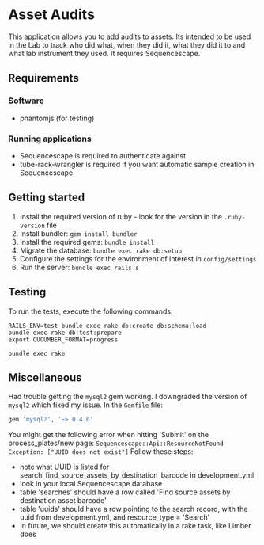 # Asset Audits

This application allows you to add audits to assets. Its intended to be used in the Lab to track
who did what, when they did it, what they did it to and what lab instrument they used. It requires
Sequencescape.

## Requirements

### Software

* phantomjs (for testing)

### Running applications

* Sequencescape is required to authenticate against
* tube-rack-wrangler is required if you want automatic sample creation in Sequencescape

## Getting started

1. Install the required version of ruby - look for the version in the `.ruby-version` file
1. Install bundler: `gem install bundler`
1. Install the required gems: `bundle install`
1. Migrate the database: `bundle exec rake db:setup`
1. Configure the settings for the environment of interest in `config/settings`
1. Run the server: `bundle exec rails s`

## Testing

To run the tests, execute the following commands:

    RAILS_ENV=test bundle exec rake db:create db:schema:load
    bundle exec rake db:test:prepare
    export CUCUMBER_FORMAT=progress

    bundle exec rake

## Miscellaneous

Had trouble getting the `mysql2` gem working. I downgraded the version of `mysql2` which fixed my
issue. In the `Gemfile` file:

```ruby
gem 'mysql2', '~> 0.4.0'
```

You might get the following error when hitting 'Submit' on the process_plates/new page:
`Sequencescape::Api::ResourceNotFound Exception: ["UUID does not exist"]`
Follow these steps:
- note what UUID is listed for search_find_source_assets_by_destination_barcode in development.yml
- look in your local Sequencescape database
- table 'searches' should have a row called 'Find source assets by destination asset barcode'
- table 'uuids' should have a row pointing to the search record, with the uuid from development.yml, and resource_type = 'Search'
- In future, we should create this automatically in a rake task, like Limber does